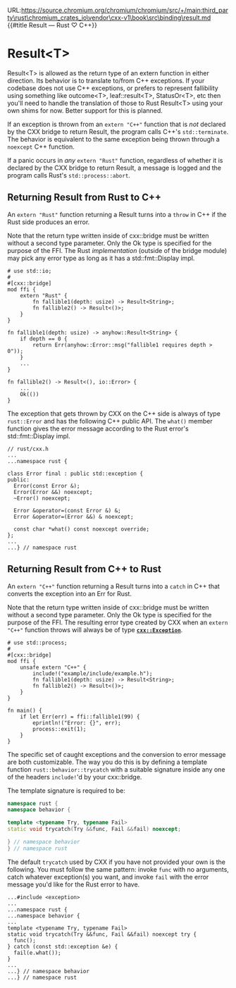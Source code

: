 URL:https://source.chromium.org/chromium/chromium/src/+/main:third_party\rust\chromium_crates_io\vendor\cxx-v1\book\src\binding\result.md
{{#title Result<T> — Rust ♡ C++}}
# Result\<T\>

Result\<T\> is allowed as the return type of an extern function in either
direction. Its behavior is to translate to/from C++ exceptions. If your codebase
does not use C++ exceptions, or prefers to represent fallibility using something
like outcome\<T\>, leaf::result\<T\>, StatusOr\<T\>, etc then you'll need to
handle the translation of those to Rust Result\<T\> using your own shims for
now. Better support for this is planned.

If an exception is thrown from an `extern "C++"` function that is *not* declared
by the CXX bridge to return Result, the program calls C++'s `std::terminate`.
The behavior is equivalent to the same exception being thrown through a
`noexcept` C++ function.

If a panic occurs in *any* `extern "Rust"` function, regardless of whether it is
declared by the CXX bridge to return Result, a message is logged and the program
calls Rust's `std::process::abort`.

## Returning Result from Rust to C++

An `extern "Rust"` function returning a Result turns into a `throw` in C++ if
the Rust side produces an error.

Note that the return type written inside of cxx::bridge must be written without
a second type parameter. Only the Ok type is specified for the purpose of the
FFI. The Rust *implementation* (outside of the bridge module) may pick any error
type as long as it has a std::fmt::Display impl.

```rust,noplayground
# use std::io;
#
#[cxx::bridge]
mod ffi {
    extern "Rust" {
        fn fallible1(depth: usize) -> Result<String>;
        fn fallible2() -> Result<()>;
    }
}

fn fallible1(depth: usize) -> anyhow::Result<String> {
    if depth == 0 {
        return Err(anyhow::Error::msg("fallible1 requires depth > 0"));
    }
    ...
}

fn fallible2() -> Result<(), io::Error> {
    ...
    Ok(())
}
```

The exception that gets thrown by CXX on the C++ side is always of type
`rust::Error` and has the following C++ public API. The `what()` member function
gives the error message according to the Rust error's std::fmt::Display impl.

```cpp,hidelines=...
// rust/cxx.h
...
...namespace rust {

class Error final : public std::exception {
public:
  Error(const Error &);
  Error(Error &&) noexcept;
  ~Error() noexcept;

  Error &operator=(const Error &) &;
  Error &operator=(Error &&) & noexcept;

  const char *what() const noexcept override;
};
...
...} // namespace rust
```

## Returning Result from C++ to Rust

An `extern "C++"` function returning a Result turns into a `catch` in C++ that
converts the exception into an Err for Rust.

Note that the return type written inside of cxx::bridge must be written without
a second type parameter. Only the Ok type is specified for the purpose of the
FFI. The resulting error type created by CXX when an `extern "C++"` function
throws will always be of type **[`cxx::Exception`]**.

[`cxx::Exception`]: https://docs.rs/cxx/*/cxx/struct.Exception.html

```rust,noplayground
# use std::process;
#
#[cxx::bridge]
mod ffi {
    unsafe extern "C++" {
        include!("example/include/example.h");
        fn fallible1(depth: usize) -> Result<String>;
        fn fallible2() -> Result<()>;
    }
}

fn main() {
    if let Err(err) = ffi::fallible1(99) {
        eprintln!("Error: {}", err);
        process::exit(1);
    }
}
```

The specific set of caught exceptions and the conversion to error message are
both customizable. The way you do this is by defining a template function
`rust::behavior::trycatch` with a suitable signature inside any one of the
headers `include!`'d by your cxx::bridge.

The template signature is required to be:

```cpp
namespace rust {
namespace behavior {

template <typename Try, typename Fail>
static void trycatch(Try &&func, Fail &&fail) noexcept;

} // namespace behavior
} // namespace rust
```

The default `trycatch` used by CXX if you have not provided your own is the
following. You must follow the same pattern: invoke `func` with no arguments,
catch whatever exception(s) you want, and invoke `fail` with the error message
you'd like for the Rust error to have.

```cpp,hidelines=...
...#include <exception>
...
...namespace rust {
...namespace behavior {
...
template <typename Try, typename Fail>
static void trycatch(Try &&func, Fail &&fail) noexcept try {
  func();
} catch (const std::exception &e) {
  fail(e.what());
}
...
...} // namespace behavior
...} // namespace rust
```
